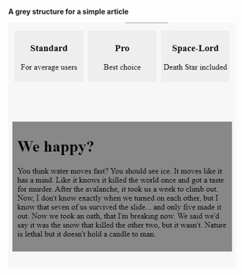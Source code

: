 **A grey structure for a simple article**

![structure-article](https://github.com/lazarnorberto/common-components/blob/master/structures/structure-article/structure-article.PNG)
